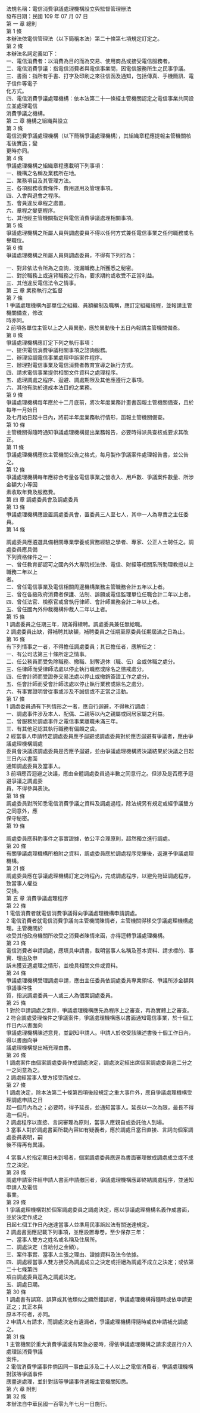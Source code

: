 法規名稱：電信消費爭議處理機構設立與監督管理辦法  
發布日期：民國 109 年 07 月 07 日  
第 一 章 總則  
第 1 條  
本辦法依電信管理法（以下簡稱本法）第二十條第七項規定訂定之。  
第 2 條  
本辦法名詞定義如下：  
一、電信消費者：以消費為目的而為交易、使用商品或接受電信服務者。  
二、電信消費爭議：指電信消費者與電信事業間，因電信服務所生之民事爭議。  
三、書面：指所有手書、打字及印刷之來往信函及通知，包括傳真、手機簡訊、電子信件等電子  
化方式。  
四、電信消費爭議處理機構：依本法第二十一條經主管機關認定之電信事業共同設立並處理電信  
消費爭議之機構。  
第 二 章 機構之組織與設立  
第 3 條  
電信消費爭議處理機構（以下簡稱爭議處理機構），其組織章程應提報主管機關核准後實施；變  
更時亦同。  
第 4 條  
爭議處理機構之組織章程應載明下列事項：  
一、機構之名稱及業務所在地。  
二、業務項目及其管理方法。  
三、各項服務收費條件、費用運用及管理事項。  
四、入會與退會之程序。  
五、會員違反章程之處置。  
六、章程之變更程序。  
七、其他經主管機關指定與電信消費爭議處理相關事項。  
第 5 條  
爭議處理機構之所屬人員與調處委員不得以任何方式兼任電信事業之任何職務或名譽職位。  
第 6 條  
爭議處理機構之所屬人員與調處委員，不得有下列行為：  


一、對非依法令所為之查詢，洩漏職務上所獲悉之秘密。  
二、對於職務上或違背職務之行為，要求期約或收受不正當利益。  
三、其他違反電信法令之情事。  
第 三 章 業務執行之監督  
第 7 條  
1 爭議處理機構內部單位之組織、員額編制及職稱，應訂定組織規程，並報請主管機關備查，修改  
時亦同。  
2 前項各單位主管以上之人員異動，應於異動後十五日內報請主管機關備查。  
第 8 條  
爭議處理機構應訂定下列之執行事項：  
一、提供電信消費爭議相關事項之諮詢服務。  
二、辦理協調電信事業處理申訴案件程序。  
三、辦理對電信事業及電信消費者教育宣導之執行方式。  
四、請求電信事業提供相關文件資料之處理程序。  
五、處理調處之程序、迴避、調處期限及其他應遵行之事項。  
六、其他有助於達成本法目的之業務。  
第 9 條  
爭議處理機構每年應於十二月底前，將次年度業務計畫書函報主管機關備查，且於每年一月始日  
及七月始日起十日內，將前半年度業務執行情形，函報主管機關備查。  
第 10 條  
主管機關得隨時通知爭議處理機構提出業務報告，必要時得派員查核或要求其改正。  
第 11 條  
爭議處理機構應依主管機關公告之格式，每月製作爭議案件處理報告書，並公告之。  
第 12 條  
爭議處理機構每年應綜合考量各電信事業之營收入、用戶數、爭議案件數量、所涉金額大小等因  
素收取年費及服務費。  
第 四 章 調處委員會及調處委員  
第 13 條  
爭議處理機構應設置調處委員會，置委員三人至七人，其中一人為專責之主任委員。  
第 14 條  


調處委員應遴選具備相關專業學養或實務經驗之學者、專家、公正人士聘任之。調處委員應具備  
下列資格條件之一：  
一、曾任教育部認可之國內外大專院校法律、電信、財經等相關系所助理教授以上職務二年以上  
者。  
二、曾任電信事業及電信相關周邊機構業務主管職務合計五年以上者。  
三、曾在各級政府消費者保護、法制、訴願或電信監理單位任職合計二年以上者。  
四、曾任法官、檢察官或曾執行律師、會計師業務合計二年以上者。  
五、曾任國內外仲裁機構仲裁人二年以上者。  
第 15 條  
1 調處委員之任期三年，期滿得續聘。調處委員兼任無給職。  
2 調處委員出缺，得補聘其缺額，補聘委員之任期至原委員任期屆滿之日為止。  
第 16 條  
有下列情事之一者，不得擔任調處委員；其已擔任者，應解任之：  
一、有公司法第三十條所定之情事。  
二、任公務員而受免除職務、撤職、剝奪退休（職、伍）金或休職之處分。  
三、任律師而受律師法處以停止執行職務或除名之懲戒處分。  
四、任會計師而受證券交易法處以停止或撤銷簽證工作之處分。  
五、任會計師而受會計師法處以停止執行業務或除名之處分。  
六、有事實證明曾從事或涉及不誠信或不正當之活動。  
第 17 條  
1 調處委員遇有下列情形之一者，應自行迴避，不得執行調處：  
一、調處事件涉及本人、配偶、二親等以內之親屬或同居家屬之利益。  
二、曾服務於調處事件之電信事業離職未滿三年。  
三、有其他足認其執行職務有偏頗之虞。  
2 經當事人申請特定調處委員應予迴避或調處委員對於應否迴避有爭議者，應由爭議處理機構調處  
委員會決議該調處委員是否應予迴避，並由爭議處理機構將決議結果於決議之日起三日內以書面  
通知調處委員及當事人。  
3 前項應否迴避之決議，應由全體調處委員過半數之同意行之。但涉及是否應予迴避爭議之調處委  
員，不得參與表決。  
第 18 條  
調處委員對所知悉電信消費爭議之資料及調處過程，除法規另有規定或經爭議雙方之同意外，應  
保守秘密。  
第 19 條  


調處委員應斟酌事件之事實證據，依公平合理原則，超然獨立進行調處。  
第 20 條  
有關爭議處理機構所檢附之資料，調處委員應於調處程序完畢後，返還予爭議處理機構。  
第 21 條  
調處委員應在爭議處理機構訂定之時程內，完成調處程序，以避免拖延調處程序，致當事人權益  
受損。  
第 五 章 消費爭議處理程序  
第 22 條  
1 電信消費者就電信消費爭議得向爭議處理機構申請調處。  
2 電信消費者就電信消費爭議向主管機關陳情者，主管機關得移交爭議處理機構處理。主管機關於  
收受其他政府機關所收受之消費者陳情來函，亦得逕轉爭議處理機構。  
第 23 條  
電信消費者申請調處，應填具申請書，載明當事人名稱及基本資料、請求標的、事實、理由及申  
訴未獲妥適處理之情形，並檢具相關文件或資料。  
第 24 條  
爭議處理機構受理調處申請，應由主任委員依調處委員專業領域、爭議所涉金額與爭議事件性  
質，指派調處委員一人或三人為個案調處委員。  
第 25 條  
1 對於申請調處之案件，爭議處理機構應先為程序上之審查，再為實體上之審查。  
2 符合調處受理條件之爭議案件，爭議處理機構應以書面通知電信事業，於十個工作日內以書面向  
爭議處理機構陳述意見，並副知申請人。申請人於收受該陳述書後十個工作日內，得以書面向爭  
議處理機構提出補充理由書。  
第 26 條  
1 調處案件由個案調處委員作成調處決定，調處決定經出席個案調處委員逾二分之一之同意為之。  
2 調處經當事人雙方接受而成立。  
第 27 條  
1 調處決定，除本法第二十條第四項後段規定之重大事件外，應自爭議處理機構受理調處申請之日  
起一個月內為之；必要時，得予延長，並通知當事人。延長以一次為限，最長不得逾一個月。  
2 調處程序以直接、言詞審理為原則，當事人應親自或委託他人到場。  
3 當事人對於調處書面所載內容如有疑義者，應於調處日當日直接、言詞向個案調處委員表明，嗣  
後不得再有異議。  


4 當事人於指定期日未到場者，個案調處委員應逕為書面審理做成調處成立或不成立之決定。  
第 28 條  
調處申請案件經申請人書面申請撤回者，爭議處理機構應即終結調處程序，並通知申請人及電信  
事業。  
第 29 條  
1 爭議處理機構對於個案調處委員之調處決定，應以爭議處理機構名義作成書面，並於決定作成之  
日起七個工作日內送達當事人並準用民事訴訟法有關送達規定。  
2 調處書面應記載下列事項，並應設置專卷，至少保存三年：  
一、當事人雙方之姓名或名稱及住居所。  
二、調處決定（含給付之金額）。  
三、案件事實、當事人主張之理由、證據資料及法令依據。  
四、調處經當事人雙方接受為調處成立之決定或拒絕為調處不成立之決定；或依第二十七條第四  
項由調處委員逕為之調處決定。  
五、調處日期。  
第 30 條  
1 調處書有誤寫、誤算或其他類似之顯然錯誤者，爭議處理機構得隨時或依申請更正之；其正本與  
原本不符者，亦同。  
2 申請人有請求，而調處決定有遺漏者，爭議處理機構得隨時或依申請補充調處之。  
第 31 條  
1 主管機關於重大消費爭議或有緊急必要時，得依爭議處理機構之請求或逕行介入處理該消費爭議  
案件。  
2 電信消費爭議事件倘因同一事由且涉及二十人以上之電信消費者，爭議處理機構對該等爭議事件  
應盡速處理，並針對該等爭議事件通報主管機關知悉。  
第 六 章 附則  
第 32 條  
本辦法自中華民國一百零九年七月一日施行。  


